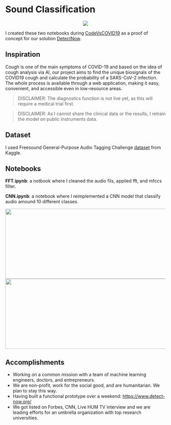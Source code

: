 # Sound Classification

<p align="center">
    <img src="https://raw.githubusercontent.com/MoAmrYehia/res/master/DetectLogo.png?">
</p>

I created these two notebooks during [CodeVsCOVID19](https://codevscovid19.devpost.com/) as a proof of concept for our solution [DetectNow](https://www.detect-now.org/). 

## Inspiration 
Cough is one of the main symptoms of COVID-19 and based on the idea of cough analysis via AI, our project aims to find the unique biosignals of the COVID19 cough and calculate the probability of a SARS-CoV-2 infection. The whole process is available through a web application, making it easy, convenient, and accessible even in low-resource areas.

> DISCLAIMER: The diagnostics function is not live yet, as this will require a medical trial first.

> DISCLAIMER: As I cannot share the clinical data or the results, I retrain the model on public instruments data. 

## Dataset
I used Freesound General-Purpose Audio Tagging Challenge [dataset](https://www.kaggle.com/c/freesound-audio-tagging) from Kaggle. 

## Notebooks
**FFT.ipynb**: a notbook where I cleaned the audio fils, appiled fft, and mfccs filter.

**CNN.ipynb**: a notebook where I reimplemented a CNN model that classify audio amound 10 different classes.

<p align="center">
    <img src="https://raw.githubusercontent.com/MoAmrYehia/res/master/1.png?"
        width = "1100" 
        height= "220">
      <img src="https://raw.githubusercontent.com/MoAmrYehia/res/master/3.png?token=AJUWNR337DVJSOYJJFFVHRLAB2L2Y"
        width = "1100" 
        height= "220">

</p>

## Accomplishments 
* Working on a common mission with a team of machine learning engineers, doctors, and entrepreneurs.
* We are non-profit, work for the social good, and are humanitarian. We plan to stay this way.
* Having built a functional prototype over a weekend: https://www.detect-now.org/
* We got listed on Forbes, CNN, Live HUM TV interview and we are leading efforts for an umbrella organization with top research universities.

